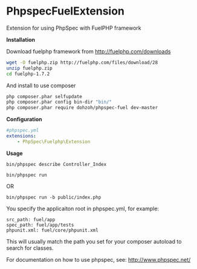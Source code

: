 PhpspecFuelExtension
==============

Extension for using PhpSpec with FuelPHP framework

**Installation**

Download fuelphp framework from http://fuelphp.com/downloads

```bash
wget -O fuelphp.zip http://fuelphp.com/files/download/28
unzip fuelphp.zip
cd fuelphp-1.7.2
```

And install to use composer

```bash
php composer.phar selfupdate
php composer.phar config bin-dir "bin/"
php composer.phar require dohzoh/phpspec-fuel dev-master
```

**Configuration**

```yml
#phpspec.yml
extensions:
    - PhpSpec\Fuelphp\Extension
```

**Usage**

```
bin/phpspec describe Controller_Index
```
    
```
bin/phpspec run
```
OR
```
bin/phpspec run -b public/index.php
```

You specify the applicaiton root in phpspec.yml, for example:
```
src_path: fuel/app
spec_path: fuel/app/tests
phpunit.xml: fuel/core/phpunit.xml
```
This will usually match the path you set for your composer autoload to search for classes.

For documentation on how to use phpspec, see: http://www.phpspec.net/
